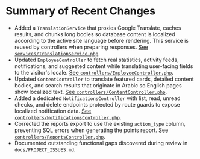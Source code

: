 # Summary of Recent Changes

- Added a `TranslationService` that proxies Google Translate, caches results, and chunks long bodies so database content is localized according to the active site language before rendering. This service is reused by controllers when preparing responses. [See `services/TranslationService.php`](../services/TranslationService.php).
- Updated `EmployeeController` to fetch real statistics, activity feeds, notifications, and suggested content while translating user-facing fields to the visitor's locale. [See `controllers/EmployeeController.php`](../controllers/EmployeeController.php).
- Updated `ContentController` to translate featured cards, detailed content bodies, and search results that originate in Arabic so English pages show localized text. [See `controllers/ContentController.php`](../controllers/ContentController.php).
- Added a dedicated `NotificationsController` with list, read, unread checks, and delete endpoints protected by route guards to expose localized notification data. [See `controllers/NotificationsController.php`](../controllers/NotificationsController.php).
- Corrected the reports export to use the existing `action_type` column, preventing SQL errors when generating the points report. [See `controllers/ReportsController.php`](../controllers/ReportsController.php).
- Documented outstanding functional gaps discovered during review in `docs/PROJECT_ISSUES.md`.
